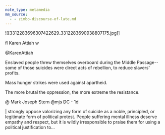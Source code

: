 ```yaml
---
note_type: metamedia
mm_source:
  - - zimbo-discourse-of-late.md
---
```


![[3312283696307422629_3312283690938807175.jpg]]

ﬂ Karen Attiah w

@KarenAttiah

Enslaved people threw themselves overboard
during the Middle Passage-- some of those
suicides were direct acts of rebellion, to reduce
slavers' profits.

Mass hunger strikes were used against
apartheid.

The more brutal the oppression, the more
extreme the resistance.

@ Mark Joseph Stern @mjs DC - 1d

| strongly oppose valorizing any form of suicide as a
noble, principled, or legitimate form of political
protest. People suffering mental illness deserve
empathy and respect, but it is wildly irresponsible
to praise them for using a political justification to...

